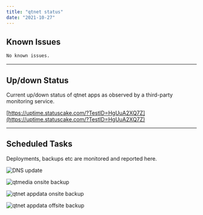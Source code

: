 ```yaml
---
title: "qtnet status"
date: "2021-10-27"
---
```


## Known Issues

```bash
No known issues.
```


***


## Up/down Status

Current up/down status of qtnet apps as observed by a third-party monitoring service.

[https://uptime.statuscake.com/?TestID=HgUuA2XQ7Z](https://uptime.statuscake.com/?TestID=HgUuA2XQ7Z)


***


## Scheduled Tasks

Deployments, backups etc are monitored and reported here.

![DNS update](https://healthchecks.io/badge/929328ec-f605-456e-b65c-7912ee/4Dz0Lfus/dns-update.svg)

![qtmedia onsite backup](https://healthchecks.io/badge/929328ec-f605-456e-b65c-7912ee/IFtexcuC/qtmedia-onsite-backup.svg)

![qtnet appdata onsite backup](https://healthchecks.io/badge/929328ec-f605-456e-b65c-7912ee/JxBzFqXG/qtnet-appdata-onsite-backup.svg)

![qtnet appdata offsite backup](https://healthchecks.io/badge/929328ec-f605-456e-b65c-7912ee/XbVP_pmg/qtnet-appdata-offsite-backup.svg)